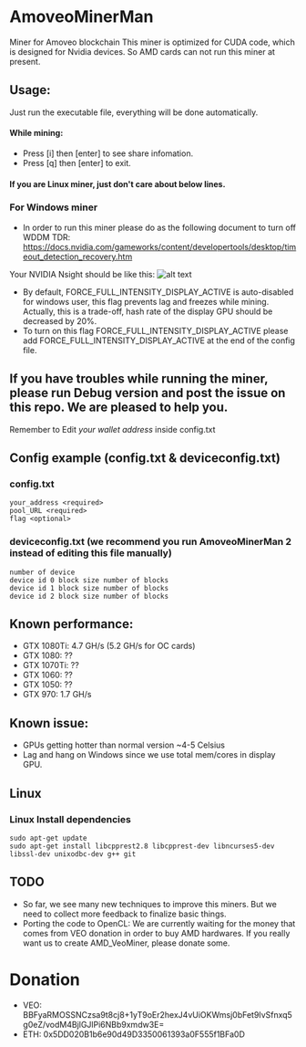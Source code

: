 # AmoveoMinerMan
Miner for Amoveo blockchain
This miner is optimized for CUDA code, which is designed for Nvidia devices. So AMD cards can not run this miner at present.

## Usage:
Just run the executable file, everything will be done automatically.
#### While mining:
- Press [i] then [enter] to see share infomation.
- Press [q] then [enter] to exit.

  
#### If you are Linux miner, just don't care about below lines.
### For Windows miner
- In order to run this miner please do as the following document to turn off WDDM TDR: https://docs.nvidia.com/gameworks/content/developertools/desktop/timeout_detection_recovery.htm

Your NVIDIA Nsight should be like this:
![alt text](https://docs.nvidia.com/gameworks/content/developertools/desktop/images/nsight_monitor_general.002.png)

- By default, FORCE_FULL_INTENSITY_DISPLAY_ACTIVE is auto-disabled for windows user, this flag prevents lag and freezes while mining. Actually, this is a trade-off, hash rate of the display GPU should be decreased by 20%.
- To turn on this flag FORCE_FULL_INTENSITY_DISPLAY_ACTIVE please add FORCE_FULL_INTENSITY_DISPLAY_ACTIVE at the end of the config file.

## If you have troubles while running the miner, please run Debug version and post the issue on this repo. We are pleased to help you.

Remember to Edit *your wallet address* inside config.txt

## Config example (config.txt & deviceconfig.txt)
### config.txt
```
your_address <required>
pool_URL <required>
flag <optional>
```
### deviceconfig.txt (we recommend you run AmoveoMinerMan 2 instead of editing this file manually)
```
number of device
device id 0 block size number of blocks
device id 1 block size number of blocks
device id 2 block size number of blocks
```
  
## Known performance:
- GTX 1080Ti: 4.7 GH/s (5.2 GH/s for OC cards)
- GTX 1080: ??
- GTX 1070Ti: ??
- GTX 1060: ??
- GTX 1050: ??
- GTX 970: 1.7 GH/s
## Known issue:
- GPUs getting hotter than normal version ~4-5 Celsius
- Lag and hang on Windows since we use total mem/cores in display GPU.

## Linux

### Linux Install dependencies

```
sudo apt-get update
sudo apt-get install libcpprest2.8 libcpprest-dev libncurses5-dev libssl-dev unixodbc-dev g++ git
```

## TODO
- So far, we see many new techniques to improve this miners. But we need to collect more feedback to finalize basic things.
- Porting the code to OpenCL: We are currently waiting for the money that comes from VEO donation in order to buy AMD hardwares. If you really want us to create AMD_VeoMiner, please donate some.
# Donation
- VEO: BBFyaRMOSSNCzsa9t8cj8+1yT9oEr2hexJ4vUiOKWmsj0bFet9IvSfnxq5g0eZ/vodM4BjlGJlPi6NBb9xmdw3E=
- ETH: 0x5DD020B1b6e90d49D3350061393a0F555f1BFa0D

